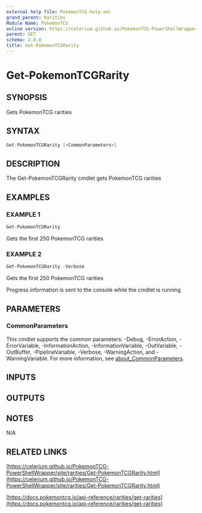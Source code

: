 ```yaml
---
external help file: PokemonTCG-help.xml
grand_parent: Rarities
Module Name: PokemonTCG
online version: https://celerium.github.io/PokemonTCG-PowerShellWrapper/site/Rarities/Get-PokemonTCGRarity.html
parent: GET
schema: 2.0.0
title: Get-PokemonTCGRarity
---
```


# Get-PokemonTCGRarity

## SYNOPSIS
Gets PokemonTCG rarities

## SYNTAX

```powershell
Get-PokemonTCGRarity [<CommonParameters>]
```

## DESCRIPTION
The Get-PokemonTCGRarity cmdlet gets PokemonTCG rarities

## EXAMPLES

### EXAMPLE 1
```powershell
Get-PokemonTCGRarity
```

Gets the first 250 PokemonTCG rarities

### EXAMPLE 2
```powershell
Get-PokemonTCGRarity -Verbose
```

Gets the first 250 PokemonTCG rarities

Progress information is sent to the console while the cmdlet is running

## PARAMETERS

### CommonParameters
This cmdlet supports the common parameters: -Debug, -ErrorAction, -ErrorVariable, -InformationAction, -InformationVariable, -OutVariable, -OutBuffer, -PipelineVariable, -Verbose, -WarningAction, and -WarningVariable. For more information, see [about_CommonParameters](http://go.microsoft.com/fwlink/?LinkID=113216).

## INPUTS

## OUTPUTS

## NOTES
N/A

## RELATED LINKS

[https://celerium.github.io/PokemonTCG-PowerShellWrapper/site/rarities/Get-PokemonTCGRarity.html](https://celerium.github.io/PokemonTCG-PowerShellWrapper/site/rarities/Get-PokemonTCGRarity.html)

[https://docs.pokemontcg.io/api-reference/rarities/get-rarities](https://docs.pokemontcg.io/api-reference/rarities/get-rarities)

